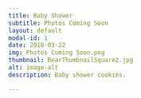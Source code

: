 ```yaml
---
title: Baby Shower
subtitle: Photos Coming Soon
layout: default
modal-id: 1
date: 2018-03-22
img: Photos Coming Soon.png
thumbnail: BearThumbnailSquare2.jpg
alt: image-alt
description: Baby shower cookies.

---
```

